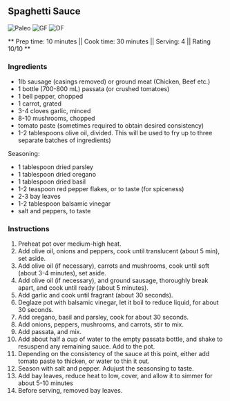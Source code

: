 ## Spaghetti Sauce

![Paleo](https://img.shields.io/badge/-Paleo-blueviolet.svg)
![GF](https://img.shields.io/badge/-Gluten--free-yellow.svg)
![DF](https://img.shields.io/badge/-Dairy--free-blue.svg)

** Prep time: 10 minutes || Cook time: 30 minutes || Serving: 4 || Rating 10/10 **

### Ingredients

- 1lb sausage (casings removed) or ground meat (Chicken, Beef etc.)
- 1 bottle (700-800 mL) passata (or crushed tomatoes)
- 1 bell pepper, chopped
- 1 carrot, grated
- 3-4 cloves garlic, minced
- 8-10 mushrooms, chopped
- tomato paste (sometimes required to obtain desired consistency)
- 1-2 tablespoons olive oil, divided. This will be used to fry up to three separate batches of ingredients)

Seasoning:

- 1 tablespoon dried parsley
- 1 tablespoon dried oregano
- 1 tablespoon dried basil
- 1-2 teaspoon red pepper flakes, or to taste (for spiceness)
- 2-3 bay leaves
- 1-2 tablespoon balsamic vinegar
- salt and peppers, to taste

### Instructions

1. Preheat pot over medium-high heat.
2. Add olive oil, onions and peppers, cook until translucent (about 5 min), set aside.
3. Add olive oil (if necessary), carrots and mushrooms, cook until soft (about 3-4 minutes), set aside.
4. Add olive oil (if necessary), and ground sausage, thoroughly break apart, and cook until ready (about 5 minutes).
5. Add garlic and cook until fragrant (about 30 seconds). 
6. Deglaze pot with balsamic vinegar, let it boil to reduce liquid, for about 30 seconds.
7. Add oregano, basil and parsley, cook for about 30 seconds.
8. Add onions, peppers, mushrooms, and carrots, stir to mix.
9. Add passata, and mix.
10. Add about half a cup of water to the empty passata bottle, and shake to resuspend any remaining sauce. Add to the pot.
11. Depending on the consistency of the sauce at this point, either add tomato paste to thicken, or water to thin it out.
12. Season with salt and pepper. Adujust the seasonsing to taste. 
13. Add bay leaves, reduce heat to low, cover, and allow it to simmer for about 5-10 minutes
14. Before serving, removed bay leaves. 
